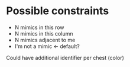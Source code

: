 # Possible constraints
- N mimics in this row
- N mimics in this column
- N mimics adjacent to me
- I'm not a mimic <- default?

Could have additional identifier per chest (color)
